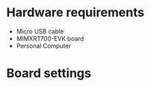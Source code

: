 Hardware requirements
=====================
- Micro USB cable
- MIMXRT700-EVK board
- Personal Computer

Board settings
============ 

